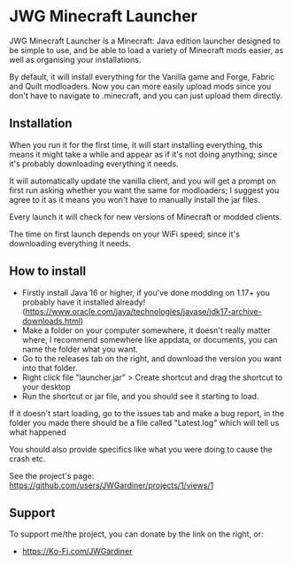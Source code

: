 # JWG Minecraft Launcher

JWG Minecraft Launcher is a Minecraft: Java edition launcher designed to be simple to use, and be able to load a variety of Minecraft mods easier, as well as organising your installations.

By default, it will install everything for the Vanilla game and Forge, Fabric and Quilt modloaders. Now you can more easily upload mods since you don't have to navigate to .minecraft, and you can just upload them directly.

## Installation

When you run it for the first time, it will start installing everything, this means it might take a while and appear as if it's not doing anything; since it's probably downloading everything it needs.

It will automatically update the vanilla client, and you will get a prompt on first run asking whether you want the same for modloaders; I suggest you agree to it as it means you won't have to manually install the jar files.

Every launch it will check for new versions of Minecraft or modded clients.

The time on first launch depends on your WiFi speed; since it's downloading everything it needs.

## How to install

- Firstly install Java 16 or higher, if you've done modding on 1.17+ you probably have it installed already! (https://www.oracle.com/java/technologies/javase/jdk17-archive-downloads.html)
- Make a folder on your computer somewhere, it doesn't really matter where, I recommend somewhere like appdata, or documents, you can name the folder what you want.
- Go to the releases tab on the right, and download the version you want into that folder.
- Right click file "launcher.jar" > Create shortcut and drag the shortcut to your desktop
- Run the shortcut or jar file, and you should see it starting to load.

If it doesn't start loading, go to the issues tab and make a bug report, in the folder you made there should be a file called "Latest.log" which will tell us what happened

You should also provide specifics like what you were doing to cause the crash etc.

See the project's page: https://github.com/users/JWGardiner/projects/1/views/1

## Support

To support me/the project, you can donate by the link on the right, or:

- https://Ko-Fi.com/JWGardiner
